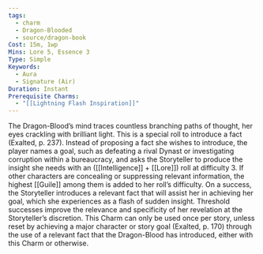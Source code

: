 ```yaml
---
tags:
  - charm
  - Dragon-Blooded
  - source/dragon-book
Cost: 15m, 1wp
Mins: Lore 5, Essence 3
Type: Simple
Keywords:
  - Aura
  - Signature (Air)
Duration: Instant
Prerequisite Charms:
  - "[[Lightning Flash Inspiration]]"
---
```

The Dragon-Blood’s mind traces countless branching paths of thought, her eyes crackling with brilliant light. This is a special roll to introduce a fact (Exalted, p. 237). Instead of proposing a fact she wishes to introduce, the player names a goal, such as defeating a rival Dynast or investigating corruption within a bureaucracy, and asks the Storyteller to produce the insight she needs with an ([[Intelligence]] + [[Lore]]) roll at difficulty 3. If other characters are concealing or suppressing relevant information, the highest [[Guile]] among them is added to her roll’s difficulty. On a success, the Storyteller introduces a relevant fact that will assist her in achieving her goal, which she experiences as a flash of sudden insight. Threshold successes improve the relevance and specificity of her revelation at the Storyteller’s discretion. This Charm can only be used once per story, unless reset by achieving a major character or story goal (Exalted, p. 170) through the use of a relevant fact that the Dragon-Blood has introduced, either with this Charm or otherwise.